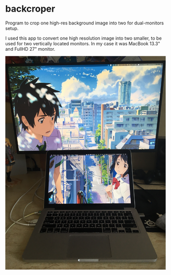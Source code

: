 # backcroper
Program to crop one high-res background image into two for dual-monitors setup.

I used this app to convert one high resolution image into two smaller, to be used for two vertically located monitors.
In my case it was MacBook 13.3" and FullHD 27" monitor.

![Result](result.jpg)
